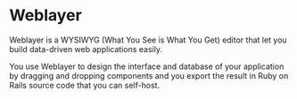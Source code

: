 # Weblayer

Weblayer is a WYSIWYG (What You See is What You Get) editor
that let you build data-driven web applications easily.

You use Weblayer to design the interface and database of your application
by dragging and dropping components and you export the result
in Ruby on Rails source code that you can self-host.

